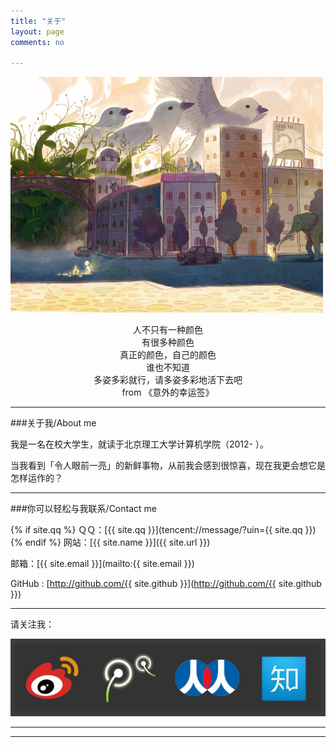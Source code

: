```yaml
---
title: "关于"
layout: page
comments: no

---
```

<img src="/image/custom.jpg" alt="每日一图" />

<p style="text-align: center">
人不只有一种颜色<br />
有很多种颜色<br />
真正的颜色，自己的颜色<br />
谁也不知道<br />
多姿多彩就行，请多姿多彩地活下去吧<br />
from 《意外的幸运签》<br />
</p>

---

###关于我/About me

我是一名在校大学生，就读于北京理工大学计算机学院（2012- ）。

当我看到「令人眼前一亮」的新鲜事物，从前我会感到很惊喜，现在我更会想它是怎样运作的？

---

###你可以轻松与我联系/Contact me

{% if site.qq %}
ＱＱ：[{{ site.qq }}](tencent://message/?uin={{ site.qq }})
{% endif %}
网站：[{{ site.name }}]({{ site.url }})

邮箱：[{{ site.email }}](mailto:{{ site.email }})

GitHub : [http://github.com/{{ site.github }}](http://github.com/{{ site.github }})

----

<p style="text-align:left">请关注我：</p>
<img src="LOG1O.jpg" usemap="#map" alt="请关注我" />
<map name="map" id="map">
<area shape="rect" coords="0,0,130,130" href="http://weibo.com/qingkejin" target ="_blank" alt="新浪微博" />
<area shape="rect" coords="130,0,265,130" href="http://t.qq.com/q313662349" target ="_blank" alt="腾讯微博" />
<area shape="rect" coords="265,0,400,130" href="http://www.renren.com/457190463" target ="_blank" alt="人人网" />
<area shape="rect" coords="400,0,530,130" href="http://www.zhihu.com/people/zealph" target ="_blank" alt="知乎网" />
</map>
</div>

---
----